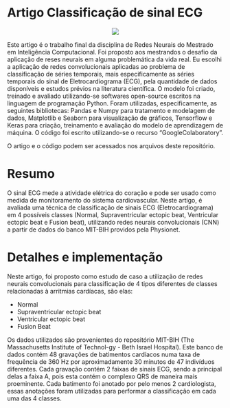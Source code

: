 # Artigo Classificação de sinal ECG

<p align="center">
  <img src="https://user-images.githubusercontent.com/67600860/178149400-19eea358-b3c9-4f8e-8f96-a4cf6a0d767d.png" />
</p>


Este artigo é o trabalho final da disciplina de Redes Neurais do Mestrado em Inteligência Computacional.
Foi proposto aos mestrandos o desafio da aplicação de reses neurais em alguma problemática da vida real. Eu escolhi a aplicação de redes convolucionais aplicadas ao problema de classificação de séries temporais, mais especificamente as séries temporais do sinal de Eletrocardiograma (ECG), pela quantidade de dados disponíveis e estudos prévios na literatura científica.
O modelo foi criado, treinado e avaliado utilizando-se softwares open-source escritos na linguagem de programação Python.
Foram utilizadas, especificamente, as seguintes bibliotecas: Pandas e Numpy para tratamento e modelagem de dados, Matplotlib e
Seaborn para visualização de gráficos, Tensorflow e Keras para criação, treinamento e avaliação do modelo de aprendizagem de
máquina. O código foi escrito utilizando-se o recurso “GoogleColaboratory”.

O artigo e o código podem ser acessados nos arquivos deste repositório.


#  Resumo

O sinal ECG mede a atividade elétrica do coração e
pode ser usado como medida de monitoramento do sistema
cardiovascular. Neste artigo, é avaliada uma técnica de
classificação de sinais ECG (Eletrocardiograma) em 4 possíveis
classes (Normal, Supraventricular ectopic beat, Ventricular ectopic
beat e Fusion beat), utilizando redes neurais convolucionais (CNN)
a partir de dados do banco MIT-BIH providos pela Physionet.

# Detalhes e implementação

Neste artigo, foi proposto como estudo de caso a utilização de redes neurais convolucionais para classificação de 4 tipos
diferentes de classes relacionadas à arritmias cardíacas, são elas: 
* Normal
* Supraventricular ectopic beat
* Ventricular ectopic beat
* Fusion Beat

Os dados utilizados são provenientes do repositório MIT-BIH (The Massachusetts Institute of Technol-gy - Beth Israel Hospital). Este banco de dados contém 48 gravações de batimentos cardíacos numa taxa de frequência de 360 Hz por aproximadamente 30 minutos de 47 indivíduos diferentes. Cada gravação contém 2 faixas de sinais ECG, sendo a principal delas a faixa A, pois esta contém o complexo QRS de maneira mais proeminente. Cada batimento foi anotado por pelo menos 2 cardiologista, essas anotações foram utilizadas para performar a classificação em cada uma das 4 classes. 
